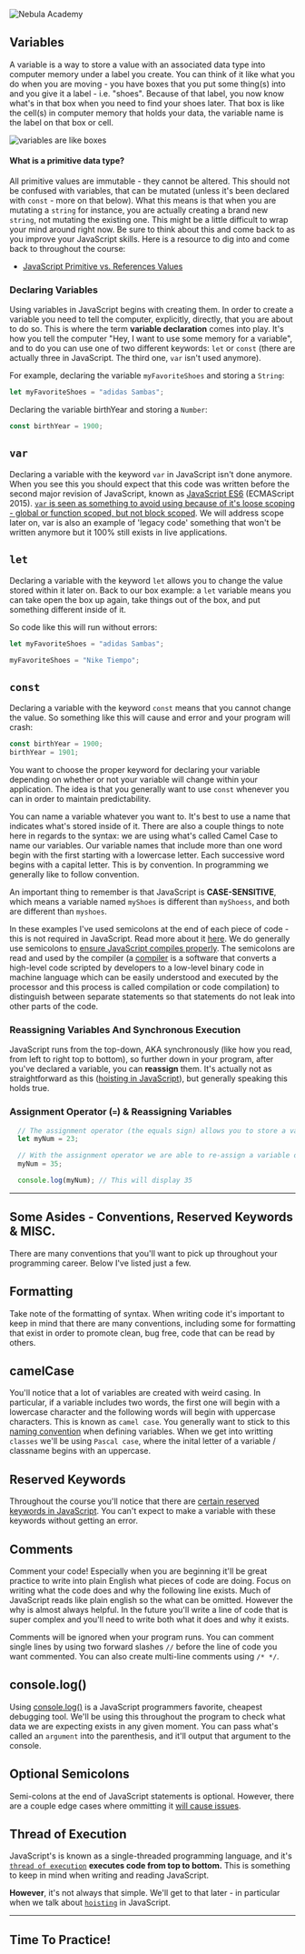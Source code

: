 ![Nebula Academy](https://nebulaacademy.com/static/media/NebulaAcademyLogoNextToTitle.7d951a1b.png)


## Variables
A variable is a way to store a value with an associated data type into computer memory under a label you create. You can think of it like what you do when you are moving - you have boxes that you put some thing(s) into and you give it a label - i.e. "shoes". Because of that label, you now know what's in that box when you need to find your shoes later. That box is like the cell(s) in computer memory that holds your data, the variable name is the label on that box or cell.

![variables are like boxes](https://miro.medium.com/max/1580/0*9fmPGmQurHOwyA2t.png)


#### What is a primitive data type?
All primitive values are immutable - they cannot be altered. This should not be confused with variables, that can be mutated (unless it's been declared with `const` - more on that below). What this means is that when you are mutating a `string` for instance, you are actually creating a brand new `string`, not mutating the existing one. This might be a little difficult to wrap your mind around right now. Be sure to think about this and come back to as you improve your JavaScript skills. Here is a resource to dig into and come back to throughout the course:
  - [JavaScript Primitive vs. References Values](https://www.javascripttutorial.net/javascript-primitive-vs-reference-values/)

### Declaring Variables
Using variables in JavaScript begins with creating them. In order to create a variable you need to tell the computer, explicitly, directly, that you are about to do so. This is where the term **variable declaration** comes into play. It's how you tell the computer "Hey, I want to use some memory for a variable", and to do you can use one of two different keywords: `let` or `const` (there are actually three in JavaScript. The third one, `var` isn't used anymore). 

For example, declaring the variable `myFavoriteShoes` and storing a `String`:

```js
let myFavoriteShoes = "adidas Sambas";
```

Declaring the variable birthYear and storing a `Number`:

```js
const birthYear = 1900;
```
## `var`
Declaring a variable with the keyword `var` in JavaScript isn't done anymore. When you see this you should expect that this code was written before the second major revision of JavaScript, known as [JavaScript ES6](https://www.w3schools.com/js/js_es6.asp) (ECMAScript 2015). [`var` is seen as something to avoid using because of it's loose scoping - global or function scoped, but not block scoped](https://hackernoon.com/why-you-shouldnt-use-var-anymore-f109a58b9b70). We will address scope later on, var is also an example of 'legacy code' something that won't be written anymore but it 100% still exists in live applications. 

## `let`
Declaring a variable with the keyword `let` allows you to change the value stored within it later on. Back to our box example: a `let` variable means you can take open the box up again, take things out of the box, and put something different inside of it.

So code like this will run without errors:

```js
let myFavoriteShoes = "adidas Sambas";

myFavoriteShoes = "Nike Tiempo";
```

## `const`
Declaring a variable with the keyword `const` means that you cannot change the value. So something like this will cause and error and your program will crash:

```js
const birthYear = 1900;
birthYear = 1901;
```

You want to choose the proper keyword for declaring your variable depending on whether or not your variable will change within your application. The idea is that you generally want to use `const` whenever you can in order to maintain predictability.

You can name a variable whatever you want to. It's best to use a name that indicates what's stored inside of it. There are also a couple things to note here in regards to the syntax: we are using what's called Camel Case to name our variables. Our variable names that include more than one word begin with the first starting with a lowercase letter. Each successive word begins with a capital letter. This is by convention. In programming we generally like to follow convention.

An important thing to remember is that JavaScript is **CASE-SENSITIVE**, which means a variable named `myShoes` is different than `myShoess`, and both are different than `myshoes`.

In these examples I've used semicolons at the end of each piece of code - this is not required in JavaScript. Read more about it [here](https://www.freecodecamp.org/news/lets-talk-about-semicolons-in-javascript-f1fe08ab4e53/#:~:text=The%20JavaScript%20parser%20will%20automatically,a%20%7D%20%2C%20closing%20the%20current%20block). We do generally use semicolons to [ensure JavaScript compiles properly](https://betterprogramming.pub/the-use-of-the-javascript-semicolon-843fd5e94d0e?gi=1e9ad625a395#:~:text=Semicolons%20are%20an%20essential%20part,other%20parts%20of%20the%20code.). The semicolons are read and used by the compiler (a [compiler](https://www.educba.com/javascript-compilers/) is a software that converts a high-level code scripted by developers to a low-level binary code in machine language which can be easily understood and executed by the processor and this process is called compilation or code compilation) to distinguish between separate statements so that statements do not leak into other parts of the code. 

### Reassigning Variables And Synchronous Execution
JavaScript runs from the top-down, AKA synchronously (like how you read, from left to right top to bottom), so further down in your program, after you've declared a variable, you can **reassign** them. It's actually not as straightforward as this ([hoisting in JavaScript](https://www.w3schools.com/js/js_hoisting.asp)), but generally speaking this holds true.

### Assignment Operator (`=`) & Reassigning Variables

```js
  // The assignment operator (the equals sign) allows you to store a value in a variable
  let myNum = 23;

  // With the assignment operator we are able to re-assign a variable declared with let (const variables throw errors)
  myNum = 35;

  console.log(myNum); // This will display 35
```

---

## Some Asides - Conventions, Reserved Keywords & MISC.

There are many conventions that you'll want to pick up throughout your programming career. Below I've listed just a few.

## Formatting
Take note of the formatting of syntax. When writing code it's important to keep in mind that there are many conventions, including some for formatting that exist in order to promote clean, bug free, code that can be read by others.

## camelCase
You'll notice that a lot of variables are created with weird casing. In particular, if a variable includes two words, the first one will begin with a lowercase character and the following words will begin with uppercase characters. This is known as `camel case`. You generally want to stick to this [naming convention](https://en.wikipedia.org/wiki/Naming_convention_(programming)) when defining variables. When we get into writting `classes` we'll be using `Pascal case`, where the inital letter of a variable / classname begins with an uppercase.

## Reserved Keywords
Throughout the course you'll notice that there are [certain reserved keywords in JavaScript](https://www.w3schools.com/js/js_reserved.asp). You can't expect to make a variable with these keywords without getting an error.

## Comments
Comment your code! Especially when you are beginning it'll be great practice to write into plain English what pieces of code are doing. Focus on writing what the code does and why the following line exists. Much of JavaScript reads like plain english so the what can be omitted. However the why is almost always helpful. In the future you'll write a line of code that is super complex and you'll need to write both what it does and why it exists. 

Comments will be ignored when your program runs. You can comment single lines by using two forward slashes `//` before the line of code you want commented. You can also create multi-line comments using `/* */`.

## console.log()
Using [console.log()](https://www.geeksforgeeks.org/javascript-console-log-with-examples/) is a JavaScript programmers favorite, cheapest debugging tool. We'll be using this throughout the program to check what data we are expecting exists in any given moment. You can pass what's called an `argument` into the parenthesis, and it'll output that argument to the console.

## Optional Semicolons
Semi-colons at the end of JavaScript statements is optional. However, there are a couple edge cases where ommitting it [will cause issues](https://flaviocopes.com/javascript-automatic-semicolon-insertion/).

## Thread of Execution
JavaScript's is known as a single-threaded programming language, and it's [`thread of execution`](https://alligator.io/js/thread-of-execution/) **executes code from top to bottom.** This is something to keep in mind when writing and reading JavaScript. 

**However**, it's not always that simple. We'll get to that later - in particular when we talk about [`hoisting`](https://developer.mozilla.org/en-US/docs/Glossary/Hoisting) in JavaScript.

---

## Time To Practice!
